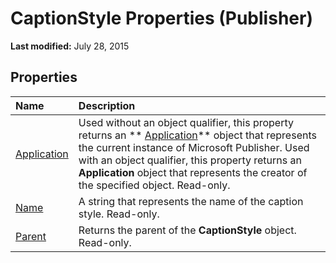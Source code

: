 
# CaptionStyle Properties (Publisher)

 **Last modified:** July 28, 2015


## Properties



|**Name**|**Description**|
|:-----|:-----|
| [Application](f8a42f10-12d4-269e-6ebc-99432c91861d.md)|Used without an object qualifier, this property returns an  ** [Application](acfc7efb-e6a5-a89a-3aee-3cb4af2f3508.md)** object that represents the current instance of Microsoft Publisher. Used with an object qualifier, this property returns an **Application** object that represents the creator of the specified object. Read-only.|
| [Name](bc9ac1d6-6acc-e973-45dc-75b275891c9e.md)|A string that represents the name of the caption style. Read-only.|
| [Parent](b159947a-fe70-0737-e156-a5f9b413796c.md)|Returns the parent of the  **CaptionStyle** object. Read-only.|
